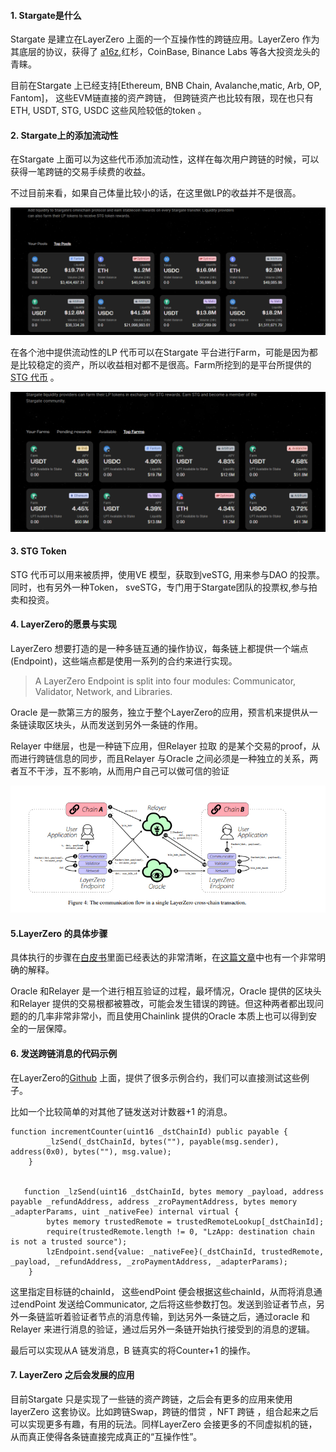 #### 1. Stargate是什么

Stargate 是建立在LayerZero 上面的一个互操作性的跨链应用。LayerZero 作为其底层的协议，获得了 [a16z](https://a16z.com/2022/03/30/investing-in-layerzero/),红杉，CoinBase, Binance Labs 等各大投资龙头的青睐。

目前在Stargate 上已经支持[Ethereum, BNB Chain, Avalanche,matic, Arb, OP, Fantom]， 这些EVM链直接的资产跨链， 但跨链资产也比较有限，现在也只有ETH, USDT, STG, USDC 这些风险较低的token 。



#### 2. Stargate上的添加流动性

在Stargate 上面可以为这些代币添加流动性，这样在每次用户跨链的时候，可以获得一笔跨链的交易手续费的收益。

不过目前来看，如果自己体量比较小的话，在这里做LP的收益并不是很高。

<img src="image/15-01.png" style="zoom:75%;" />





在各个池中提供流动性的LP 代币可以在Stargate 平台进行Farm，可能是因为都是比较稳定的资产，所以收益相对都不是很高。Farm所挖到的是平台所提供的[STG 代币](https://coinmarketcap.com/currencies/stargate-finance/) 。



<img src="image/15-02.png" style="zoom:75%;" />



#### 3. STG Token

STG 代币可以用来被质押，使用VE 模型，获取到veSTG, 用来参与DAO 的投票。 同时，也有另外一种Token， sveSTG，专门用于Stargate团队的投票权,参与拍卖和投资。



#### 4. LayerZero的愿景与实现

LayerZero 想要打造的是一种多链互通的操作协议，每条链上都提供一个端点(Endpoint)，这些端点都是使用一系列的合约来进行实现。

> A LayerZero Endpoint is split into four modules: Communicator, Validator, Network, and Libraries.



Oracle 是一款第三方的服务，独立于整个LayerZero的应用，预言机来提供从一条链读取区块头，从而发送到另外一条链的作用。

Relayer 中继层，也是一种链下应用，但Relayer 拉取 的是某个交易的proof，从而进行跨链信息的同步，而且Relayer 与Oracle 之间必须是一种独立的关系，两者互不干涉，互不影响，从而用户自己可以做可信的验证



<img src="image/15-03.png" style="zoom:75%;" />





#### 5.LayerZero 的具体步骤

具体执行的步骤在[白皮书](https://layerzero.network/pdf/LayerZero_Whitepaper_Release.pdf)里面已经表达的非常清晰，在[这篇文章](https://web3caff.com/zh/archives/32338)中也有一个非常明确的解释。

Oracle 和Relayer 是一个进行相互验证的过程，最坏情况，Oracle 提供的区块头和Relayer 提供的交易根都被篡改，可能会发生错误的跨链。但这种两者都出现问题的的几率非常非常小，而且使用Chainlink 提供的Oracle 本质上也可以得到安全的一层保障。





#### 6. 发送跨链消息的代码示例

在LayerZero的[Github](https://github.com/LayerZero-Labs/solidity-examples/blob/main/contracts/examples/OmniCounter.sol) 上面，提供了很多示例合约，我们可以直接测试这些例子。

比如一个比较简单的对其他了链发送对计数器+1 的消息。

```solidity
function incrementCounter(uint16 _dstChainId) public payable {
        _lzSend(_dstChainId, bytes(""), payable(msg.sender), address(0x0), bytes(""), msg.value);
    }
    
    
   function _lzSend(uint16 _dstChainId, bytes memory _payload, address payable _refundAddress, address _zroPaymentAddress, bytes memory _adapterParams, uint _nativeFee) internal virtual {
        bytes memory trustedRemote = trustedRemoteLookup[_dstChainId];
        require(trustedRemote.length != 0, "LzApp: destination chain is not a trusted source");
        lzEndpoint.send{value: _nativeFee}(_dstChainId, trustedRemote, _payload, _refundAddress, _zroPaymentAddress, _adapterParams);
    }
```



这里指定目标链的chainId， 这些endPoint 便会根据这些chainId，从而将消息通过endPoint 发送给Communicator, 之后将这些参数打包。发送到验证者节点，另外一条链监听着验证者节点的消息传输，到达另外一条链之后，通过oracle 和Relayer 来进行消息的验证，通过后另外一条链开始执行接受到的消息的逻辑。

最后可以实现从A 链发消息，B 链真实的将Counter+1 的操作。



#### 7. LayerZero 之后会发展的应用



目前Stargate 只是实现了一些链的资产跨链，之后会有更多的应用来使用layerZero 这套协议。比如跨链Swap，跨链的借贷 ，NFT 跨链 ，组合起来之后可以实现更多有趣，有用的玩法。同样LayerZero 会接更多的不同虚拟机的链，从而真正使得各条链直接完成真正的“互操作性”。